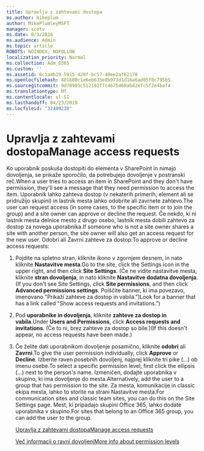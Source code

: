 ```yaml
---
title: Upravlja z zahtevami dostopa
ms.author: mikeplum
author: MikePlumleyMSFT
manager: scotv
ms.date: 8/3/2018
ms.audience: Admin
ms.topic: article
ROBOTS: NOINDEX, NOFOLLOW
localization_priority: Normal
ms.collection: Adm_O365
ms.custom: ''
ms.assetid: 6c1a4b19-5915-428f-bc57-40ee2af62178
ms.openlocfilehash: 401600c1e6eb635e8b973d1d16a6ad05f0c795b5
ms.sourcegitcommit: 9d78905c512192ffc4675468abd2efc5f2e4baf4
ms.translationtype: MT
ms.contentlocale: sl-SI
ms.lasthandoff: 04/23/2019
ms.locfileid: "32409238"
---
```

# <a name="manage-access-requests"></a><span data-ttu-id="35d95-102">Upravlja z zahtevami dostopa</span><span class="sxs-lookup"><span data-stu-id="35d95-102">Manage access requests</span></span>

<span data-ttu-id="35d95-103">Ko uporabnik poskuša dostopiti do elementa v SharePoint in nimajo dovoljenja, se prikaže sporočilo, da potrebujejo dovoljenje v postranski reč.</span><span class="sxs-lookup"><span data-stu-id="35d95-103">When a user tries to access an item in SharePoint and they don't have permission, they'll see a message that they need permission to access the item.</span></span> <span data-ttu-id="35d95-104">Uporabnik lahko zahteva dostop (v nekaterih primerih, element ali se pridružijo skupini) in lastnik mesta lahko odobrite ali zavrnete zahtevo.</span><span class="sxs-lookup"><span data-stu-id="35d95-104">The user can request access (in some cases, to the specific item or to join the group) and a site owner can approve or decline the request.</span></span> <span data-ttu-id="35d95-105">Če nekdo, ki ni lastnik mesta delnice mesto z drugo osebo, lastnik mesta dobili zahtevo za dostop za novega uporabnika.</span><span class="sxs-lookup"><span data-stu-id="35d95-105">If someone who is not a site owner shares a site with another person, the site owner will also get an access request for the new user.</span></span> <span data-ttu-id="35d95-106">Odobri ali Zavrni zahteve za dostop:</span><span class="sxs-lookup"><span data-stu-id="35d95-106">To approve or decline access requests:</span></span>
  
1. <span data-ttu-id="35d95-107">Pojdite na spletno stran, kliknite ikono v zgornjem desnem, in nato kliknite **Nastavitve mesta**.</span><span class="sxs-lookup"><span data-stu-id="35d95-107">Go to the site, click the Settings icon in the upper right, and then click **Site Settings**.</span></span> <span data-ttu-id="35d95-108">(Če ne vidite nastavitve mesta, kliknite **stran dovoljenja**, in nato kliknite **Nastavitve dodatna dovoljenja**.</span><span class="sxs-lookup"><span data-stu-id="35d95-108">(If you don't see Site Settings, click **Site permissions**, and then click **Advanced permissions settings**.</span></span> <span data-ttu-id="35d95-109">Poiščite banner, ki ima povezavo, imenovano "Prikaži zahteve za dostop in vabila.")</span><span class="sxs-lookup"><span data-stu-id="35d95-109">Look for a banner that has a link called "Show access requests and invitations.")</span></span>
    
2. <span data-ttu-id="35d95-110">Pod **uporabnike in dovoljenja**, kliknite **zahteve za dostop in vabila**.</span><span class="sxs-lookup"><span data-stu-id="35d95-110">Under **Users and Permissions**, click **Access requests and invitations**.</span></span> <span data-ttu-id="35d95-111">(Če to ni, brez zahteve za dostop so bile.)</span><span class="sxs-lookup"><span data-stu-id="35d95-111">(If this doesn't appear, no access requests have been made.)</span></span>
    
3. <span data-ttu-id="35d95-112">Če želite dati uporabnikom dovoljenje posamično, kliknite **odobri** ali **Zavrni**.</span><span class="sxs-lookup"><span data-stu-id="35d95-112">To give the user permission individually, click **Approve** or **Decline**.</span></span> <span data-ttu-id="35d95-113">Izberite raven posebnih dovoljenj, najprej kliknite tri pike (...) ob imenu osebe.</span><span class="sxs-lookup"><span data-stu-id="35d95-113">To select a specific permission level, first click the ellipsis (...) next to the person's name.</span></span> <span data-ttu-id="35d95-114">Izmeničen, dodajte uporabnika v skupino, ki ima dovoljenje do mesta.</span><span class="sxs-lookup"><span data-stu-id="35d95-114">Alternatively, add the user to a group that has permission to the site.</span></span> <span data-ttu-id="35d95-115">Za mesta, komunikacije in classic ekipa mesta, lahko to storite na strani Nastavitve mesta.</span><span class="sxs-lookup"><span data-stu-id="35d95-115">For communication sites and classic team sites, you can do this on the Site Settings page.</span></span> <span data-ttu-id="35d95-116">Mest, ki pripadajo skupini Office 365, lahko dodate uporabnika v skupino.</span><span class="sxs-lookup"><span data-stu-id="35d95-116">For sites that belong to an Office 365 group, you can add the user to the group.</span></span>
    
    [<span data-ttu-id="35d95-117">Upravlja z zahtevami dostopa</span><span class="sxs-lookup"><span data-stu-id="35d95-117">Manage access requests </span></span>](https://go.microsoft.com/fwlink/?linkid=2008747)
    
    [<span data-ttu-id="35d95-118">Več informacij o ravni dovoljenj</span><span class="sxs-lookup"><span data-stu-id="35d95-118">More info about permission levels</span></span>](https://go.microsoft.com/fwlink/?linkid=867071)
    


